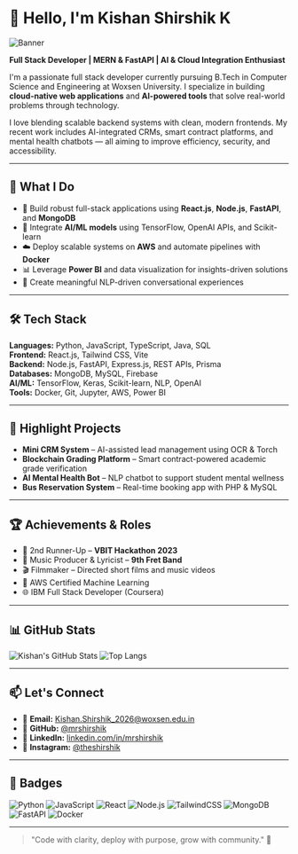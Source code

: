 # 👋 Hello, I'm Kishan Shirshik K

![Banner](https://github.com/mrshirshik/mrshirshik/assets/banner.png)

**Full Stack Developer | MERN & FastAPI | AI & Cloud Integration Enthusiast**

I'm a passionate full stack developer currently pursuing B.Tech in Computer Science and Engineering at Woxsen University. I specialize in building **cloud-native web applications** and **AI-powered tools** that solve real-world problems through technology.

I love blending scalable backend systems with clean, modern frontends. My recent work includes AI-integrated CRMs, smart contract platforms, and mental health chatbots — all aiming to improve efficiency, security, and accessibility.

---

## 💼 What I Do

- 🔗 Build robust full-stack applications using **React.js**, **Node.js**, **FastAPI**, and **MongoDB**
- 🤖 Integrate **AI/ML models** using TensorFlow, OpenAI APIs, and Scikit-learn
- ☁️ Deploy scalable systems on **AWS** and automate pipelines with **Docker**
- 📊 Leverage **Power BI** and data visualization for insights-driven solutions
- 💬 Create meaningful NLP-driven conversational experiences

---

## 🛠️ Tech Stack

**Languages:** Python, JavaScript, TypeScript, Java, SQL  
**Frontend:** React.js, Tailwind CSS, Vite  
**Backend:** Node.js, FastAPI, Express.js, REST APIs, Prisma  
**Databases:** MongoDB, MySQL, Firebase  
**AI/ML:** TensorFlow, Keras, Scikit-learn, NLP, OpenAI  
**Tools:** Docker, Git, Jupyter, AWS, Power BI

---

## 🚀 Highlight Projects

- **Mini CRM System** – AI-assisted lead management using OCR & Torch  
- **Blockchain Grading Platform** – Smart contract-powered academic grade verification  
- **AI Mental Health Bot** – NLP chatbot to support student mental wellness  
- **Bus Reservation System** – Real-time booking app with PHP & MySQL  

---

## 🏆 Achievements & Roles

- 🥉 2nd Runner-Up – **VBIT Hackathon 2023**  
- 🎸 Music Producer & Lyricist – **9th Fret Band**  
- 🎬 Filmmaker – Directed short films and music videos  
- 🧠 AWS Certified Machine Learning  
- 🌐 IBM Full Stack Developer (Coursera)

---

## 📊 GitHub Stats

![Kishan's GitHub Stats](https://github-readme-stats.vercel.app/api?username=mrshirshik&show_icons=true&theme=radical)
![Top Langs](https://github-readme-stats.vercel.app/api/top-langs/?username=mrshirshik&layout=compact&theme=radical)

---

## 📫 Let's Connect

- 📧 **Email:** Kishan.Shirshik_2026@woxsen.edu.in  
- 🔗 **GitHub:** [@mrshirshik](https://github.com/mrshirshik)  
- 💼 **LinkedIn:** [linkedin.com/in/mrshirshik](https://linkedin.com/in/mrshirshik)  
- 📸 **Instagram:** [@theshirshik](https://www.instagram.com/theshirshik)

---

## 🧠 Badges

![Python](https://img.shields.io/badge/-Python-3776AB?style=flat&logo=python&logoColor=white)
![JavaScript](https://img.shields.io/badge/-JavaScript-F7DF1E?style=flat&logo=javascript&logoColor=black)
![React](https://img.shields.io/badge/-React-20232A?style=flat&logo=react&logoColor=61DAFB)
![Node.js](https://img.shields.io/badge/-Node.js-339933?style=flat&logo=node.js&logoColor=white)
![TailwindCSS](https://img.shields.io/badge/-TailwindCSS-06B6D4?style=flat&logo=tailwindcss&logoColor=white)
![MongoDB](https://img.shields.io/badge/-MongoDB-47A248?style=flat&logo=mongodb&logoColor=white)
![FastAPI](https://img.shields.io/badge/-FastAPI-009688?style=flat&logo=fastapi&logoColor=white)
![Docker](https://img.shields.io/badge/-Docker-2496ED?style=flat&logo=docker&logoColor=white)

---

> "Code with clarity, deploy with purpose, grow with community." 🚀
